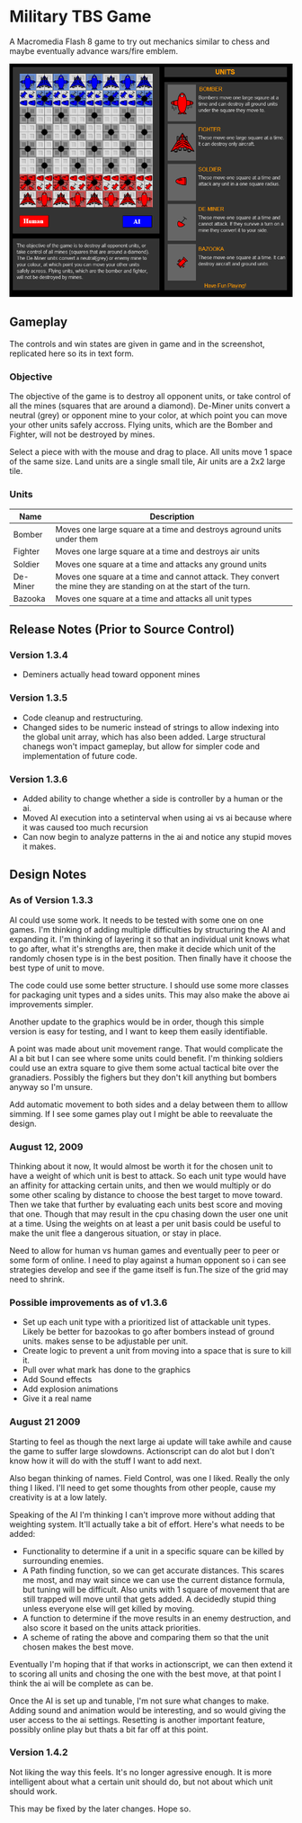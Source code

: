 # Military TBS Game

A Macromedia Flash 8 game to try out mechanics similar to chess and maybe eventually advance wars/fire emblem.

![Screenshot](preview.png "Screenshot of the game")

## Gameplay
The controls and win states are given in game and in the screenshot, replicated here so its in text form.

### Objective
The objective of the game is to destroy all opponent units, or take control of all the mines (squares that are around a diamond). De-Miner units convert a neutral (grey) or opponent mine to your color, at which point you can move your other units safely accross. Flying units, which are the Bomber and Fighter, will not be destroyed by mines.

Select a piece with with the mouse and drag to place. All units move 1 space of the same size. Land units are a single small tile, Air units are a 2x2 large tile.

### Units
| Name     | Description |
| -------- | --- |
| Bomber   | Moves one large square at a time and destroys aground units under them |
| Fighter  | Moves one large square at a time and destroys air units |
| Soldier  | Moves one square at a time and attacks any ground units |
| De-Miner | Moves one square at a time and cannot attack. They convert the mine they are standing on at the start of the turn. |
| Bazooka  | Moves one square at a time and attacks all unit types |

## Release Notes (Prior to Source Control)
### Version 1.3.4
- Deminers actually head toward opponent mines

### Version 1.3.5
- Code cleanup and restructuring. 
- Changed sides to be numeric instead of strings to allow indexing into the global unit array, which has also been added. Large structural chanegs won't impact gameplay, but allow for simpler code and implementation of future code.

### Version 1.3.6
- Added ability to change whether a side is controller by a human or the ai.
- Moved AI execution into a setinterval when using ai vs ai because where it was caused too much recursion
- Can now begin to analyze patterns in the ai and notice any stupid moves it makes.


## Design Notes
### As of Version 1.3.3
AI could use some work. It needs to be tested with some one on one games. I'm thinking of adding multiple difficulties by structuring the AI and expanding it. I'm thinking of layering it so that an individual unit knows what to go after, what it's strengths are, then make it decide which unit of the randomly chosen type is in the best position. Then finally have it choose the best type of unit to move.

The code could use some better structure. I should use some more classes for packaging unit types and a sides units. This may also make the above ai improvements simpler.

Another update to the graphics would be in order, though this simple version is easy for testing, and I want to keep them easily identifiable.

A point was made about unit movement range. That would complicate the AI a bit but I can see where some units could benefit. I'm thinking soldiers could use an extra square to give them some actual tactical bite over the granadiers. Possibly the fighers but they don't kill anything but bombers anyway so I'm unsure.

Add automatic movement to both sides and a delay between them to alllow simming. If I see some games play out I might be able to reevaluate the design.

### August 12, 2009
Thinking about it now, It would almost be worth it for the chosen unit to have a weight of which unit is best to attack. So each unit type would have an affinity for attacking certain units, and then we would multiply or do some other scaling by distance to choose the best target to move toward. Then we take that further by evaluating each units best score and moving that one. Though that may result in the cpu chasing down the user one unit at a time. Using the weights on at least a per unit basis could be useful to make the unit flee a dangerous situation, or stay in place.

Need to allow for human vs human games and eventually peer to peer or some form of online. I need to play against a human opponent so i can see strategies develop and see if the game itself is fun.The size of the grid may need to shrink.

### Possible improvements as of v1.3.6
- Set up each unit type with a prioritized list of attackable unit types. Likely be better for bazookas to go after bombers instead of ground units. makes sense to be adjustable per unit.
- Create logic to prevent a unit from moving into a space that is sure to kill it.
- Pull over what mark has done to the graphics
- Add Sound effects
- Add explosion animations
- Give it a real name

### August 21 2009
Starting to feel as though the next large ai update will take awhile and cause the game to suffer large slowdowns. Actionscript can do alot but I don't know how it will do with the stuff I want to add next.

Also began thinking of names. Field Control, was one I liked. Really the only thing I liked. I'll need to get some thoughts from other people, cause my creativity is at a low lately.

Speaking of the AI I'm thinking I can't improve more without adding that weighting system. It'll actually take a bit of effort. Here's what needs to be added:
- Functionality to determine if a unit in a specific square can be killed by surrounding enemies.
- A Path finding function, so we can get accurate distances. This scares me most, and may wait since we can use the current distance formula, but tuning will be difficult. Also units with 1 square of movement that are still trapped will move until that gets added. A decidedly stupid thing unless everyone else will get killed by moving.
- A function to determine if the move results in an enemy destruction, and also score it based on the units attack priorities.
- A scheme of rating the above and comparing them so that the unit chosen makes the best move.

Eventually I'm hoping that if that works in actionscript, we can then extend it to scoring all units and chosing the one with the best move, at that point I think the ai will be complete as can be.

Once the AI is set up and tunable, I'm not sure what changes to make. Adding sound and animation would be interesting, and so would giving the user access to the ai settings. Resetting is another important feature, possibly online play but thats a bit far off at this point.

### Version 1.4.2
Not liking the way this feels. It's no longer agressive enough. It is more intelligent about what a certain unit should do, but not about which unit should work.

This may be fixed by the later changes. Hope so.
